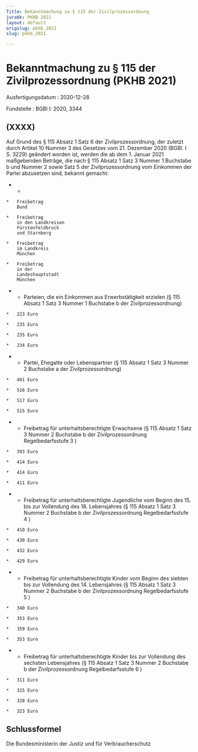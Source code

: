 ```yaml
---
Title: Bekanntmachung zu § 115 der Zivilprozessordnung
jurabk: PKHB 2021
layout: default
origslug: pkhb_2021
slug: pkhb_2021

---
```


# Bekanntmachung zu § 115 der Zivilprozessordnung (PKHB 2021)

Ausfertigungsdatum
:   2020-12-28

Fundstelle
:   BGBl I: 2020, 3344


## (XXXX)

Auf Grund des § 115 Absatz 1 Satz 6 der Zivilprozessordnung, der zuletzt durch Artikel 10 Nummer 3 des Gesetzes vom 21. Dezember 2020 (BGBl. I S. 3229) geändert worden ist, werden die ab dem 1. Januar 2021 maßgebenden Beträge, die nach § 115 Absatz 1 Satz 3 Nummer 1 Buchstabe b und Nummer 2 sowie Satz 5 der Zivilprozessordnung vom Einkommen der Partei abzusetzen sind, bekannt gemacht:

*    *
    *   Freibetrag
        Bund

    *   Freibetrag
        in den Landkreisen
        Fürstenfeldbruck
        und Starnberg

    *   Freibetrag
        im Landkreis
        München

    *   Freibetrag
        in der
        Landeshauptstadt
        München


*    *   Parteien, die ein Einkommen aus
        Erwerbstätigkeit erzielen
        (§ 115 Absatz 1 Satz 3 Nummer 1 Buchstabe b der Zivilprozessordnung)

    *   223 Euro

    *   235 Euro

    *   235 Euro

    *   234 Euro


*    *   Partei, Ehegatte oder Lebenspartner
        (§ 115 Absatz 1 Satz 3 Nummer 2 Buchstabe a der Zivilprozessordnung)

    *   491 Euro

    *   516 Euro

    *   517 Euro

    *   515 Euro


*    *   Freibetrag für unterhaltsberechtigte
        Erwachsene
        (§ 115 Absatz 1 Satz 3 Nummer 2 Buchstabe b der Zivilprozessordnung
        Regelbedarfsstufe 3                       )

    *   393 Euro

    *   414 Euro

    *   414 Euro

    *   411 Euro


*    *   Freibetrag für unterhaltsberechtigte Jugendliche vom Beginn des 15. bis
        zur Vollendung des 18. Lebensjahres
        (§ 115 Absatz 1 Satz 3 Nummer 2 Buchstabe b der Zivilprozessordnung
        Regelbedarfsstufe 4                       )

    *   410 Euro

    *   430 Euro

    *   432 Euro

    *   429 Euro


*    *   Freibetrag für unterhaltsberechtigte Kinder vom Beginn des siebten bis
        zur Vollendung des 14. Lebensjahres
        (§ 115 Absatz 1 Satz 3 Nummer 2 Buchstabe b der Zivilprozessordnung
        Regelbedarfsstufe 5                       )

    *   340 Euro

    *   353 Euro

    *   359 Euro

    *   353 Euro


*    *   Freibetrag für unterhaltsberechtigte Kinder bis zur Vollendung des
        sechsten Lebensjahres
        (§ 115 Absatz 1 Satz 3 Nummer 2 Buchstabe b der Zivilprozessordnung
        Regelbedarfsstufe 6                       )

    *   311 Euro

    *   325 Euro

    *   328 Euro

    *   323 Euro





## Schlussformel

Die Bundesministerin der Justiz und für Verbraucherschutz

